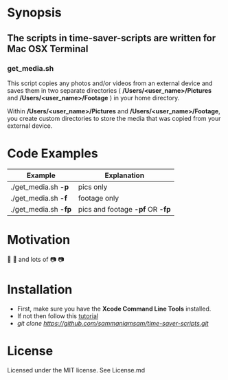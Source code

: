 # Synopsis

## The scripts in time-saver-scripts are written for Mac OSX Terminal

### get_media.sh

This script copies any photos and/or videos from an external
device and saves them in two separate directories
( **/Users/<user_name>/Pictures** and **/Users/<user_name>/Footage** )
in your home directory.

Within **/Users/<user_name>/Pictures** and **/Users/<user_name>/Footage**,
you create custom directories to store the media that was copied
from your external device.

# Code Examples
Example | Explanation
----------------- | -----------------
./get_media.sh **-p** | pics only
./get_media.sh **-f** | footage only
./get_media.sh **-fp** | pics and footage **-pf** OR **-fp**

# Motivation
:movie_camera: :movie_camera: and lots of :camera: :camera:

# Installation
- First, make sure you have the **Xcode Command Line Tools** installed.
- If not then follow this [tutorial](http://osxdaily.com/2014/02/12/install-command-line-tools-mac-os-x/)
- _git clone https://github.com/sammaniamsam/time-saver-scripts.git_

# License
Licensed under the MIT license. See License.md
